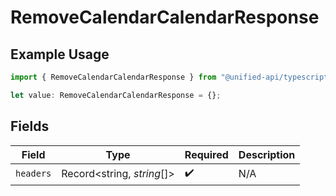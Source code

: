 # RemoveCalendarCalendarResponse

## Example Usage

```typescript
import { RemoveCalendarCalendarResponse } from "@unified-api/typescript-sdk/sdk/models/operations";

let value: RemoveCalendarCalendarResponse = {};
```

## Fields

| Field                      | Type                       | Required                   | Description                |
| -------------------------- | -------------------------- | -------------------------- | -------------------------- |
| `headers`                  | Record<string, *string*[]> | :heavy_check_mark:         | N/A                        |